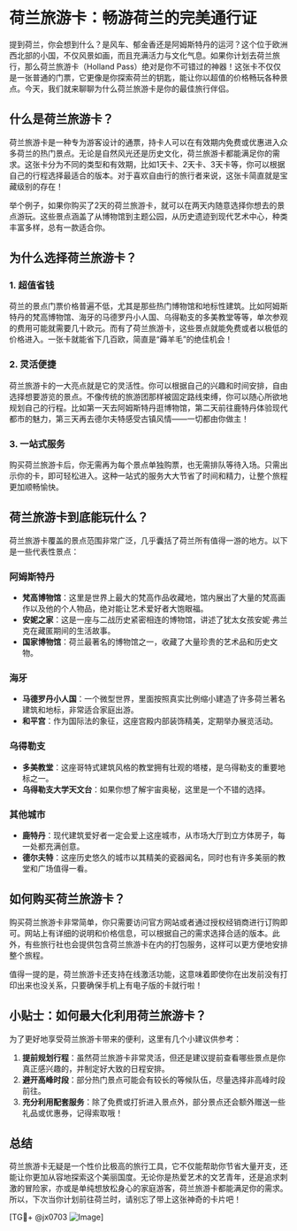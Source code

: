 # 荷兰旅游卡：畅游荷兰的完美通行证

提到荷兰，你会想到什么？是风车、郁金香还是阿姆斯特丹的运河？这个位于欧洲西北部的小国，不仅风景如画，而且充满活力与文化气息。如果你计划去荷兰旅行，那么荷兰旅游卡（Holland Pass）绝对是你不可错过的神器！这张卡不仅仅是一张普通的门票，它更像是你探索荷兰的钥匙，能让你以超值的价格畅玩各种景点。今天，我们就来聊聊为什么荷兰旅游卡是你的最佳旅行伴侣。

## 什么是荷兰旅游卡？

荷兰旅游卡是一种专为游客设计的通票，持卡人可以在有效期内免费或优惠进入众多荷兰的热门景点。无论是自然风光还是历史文化，荷兰旅游卡都能满足你的需求。这张卡分为不同的类型和有效期，比如1天卡、2天卡、3天卡等，你可以根据自己的行程选择最适合的版本。对于喜欢自由行的旅行者来说，这张卡简直就是宝藏级别的存在！

举个例子，如果你购买了2天的荷兰旅游卡，就可以在两天内随意选择你想去的景点游玩。这些景点涵盖了从博物馆到主题公园，从历史遗迹到现代艺术中心，种类丰富多样，总有一款适合你。

## 为什么选择荷兰旅游卡？

### 1. 超值省钱

荷兰的景点门票价格普遍不低，尤其是那些热门博物馆和地标性建筑。比如阿姆斯特丹的梵高博物馆、海牙的马德罗丹小人国、乌得勒支的多美教堂等等，单次参观的费用可能就需要几十欧元。而有了荷兰旅游卡，这些景点就能免费或者以极低的价格进入。一张卡就能省下几百欧，简直是“薅羊毛”的绝佳机会！

### 2. 灵活便捷

荷兰旅游卡的一大亮点就是它的灵活性。你可以根据自己的兴趣和时间安排，自由选择想要游览的景点。不像传统的旅游团那样被固定路线束缚，你可以随心所欲地规划自己的行程。比如第一天去阿姆斯特丹逛博物馆，第二天前往鹿特丹体验现代都市的魅力，第三天再去德尔夫特感受古镇风情——一切都由你做主！

### 3. 一站式服务

购买荷兰旅游卡后，你无需再为每个景点单独购票，也无需排队等待入场。只需出示你的卡，即可轻松进入。这种一站式的服务大大节省了时间和精力，让整个旅程更加顺畅愉快。

## 荷兰旅游卡到底能玩什么？

荷兰旅游卡覆盖的景点范围非常广泛，几乎囊括了荷兰所有值得一游的地方。以下是一些代表性景点：

### 阿姆斯特丹

- **梵高博物馆**：这里是世界上最大的梵高作品收藏地，馆内展出了大量的梵高画作以及他的个人物品，绝对能让艺术爱好者大饱眼福。
- **安妮之家**：这是一座与二战历史紧密相连的博物馆，讲述了犹太女孩安妮·弗兰克在藏匿期间的生活故事。
- **国家博物馆**：荷兰最著名的博物馆之一，收藏了大量珍贵的艺术品和历史文物。

### 海牙

- **马德罗丹小人国**：一个微型世界，里面按照真实比例缩小建造了许多荷兰著名建筑和地标，非常适合家庭出游。
- **和平宫**：作为国际法的象征，这座宫殿内部装饰精美，定期举办展览活动。

### 乌得勒支

- **多美教堂**：这座哥特式建筑风格的教堂拥有壮观的塔楼，是乌得勒支的重要地标之一。
- **乌得勒支大学天文台**：如果你想了解宇宙奥秘，这里是一个不错的选择。

### 其他城市

- **鹿特丹**：现代建筑爱好者一定会爱上这座城市，从市场大厅到立方体房子，每一处都充满创意。
- **德尔夫特**：这座历史悠久的城市以其精美的瓷器闻名，同时也有许多美丽的教堂和广场值得一看。

## 如何购买荷兰旅游卡？

购买荷兰旅游卡非常简单，你只需要访问官方网站或者通过授权经销商进行订购即可。网站上有详细的说明和价格信息，可以根据自己的需求选择合适的版本。此外，有些旅行社也会提供包含荷兰旅游卡在内的打包服务，这样可以更方便地安排整个旅程。

值得一提的是，荷兰旅游卡还支持在线激活功能，这意味着即使你在出发前没有打印出来也没关系，只要确保手机上有电子版的卡就行啦！

## 小贴士：如何最大化利用荷兰旅游卡？

为了更好地享受荷兰旅游卡带来的便利，这里有几个小建议供参考：

1. **提前规划行程**：虽然荷兰旅游卡非常灵活，但还是建议提前查看哪些景点是你真正感兴趣的，并制定好大致的日程安排。
2. **避开高峰时段**：部分热门景点可能会有较长的等候队伍，尽量选择非高峰时段前往。
3. **充分利用配套服务**：除了免费或打折进入景点外，部分景点还会额外赠送一些礼品或优惠券，记得索取哦！

## 总结

荷兰旅游卡无疑是一个性价比极高的旅行工具，它不仅能帮助你节省大量开支，还能让你更加从容地探索这个美丽国度。无论你是热爱艺术的文艺青年，还是追求刺激的冒险家，亦或是单纯想放松身心的家庭游客，荷兰旅游卡都能满足你的需求。所以，下次当你计划前往荷兰时，请别忘了带上这张神奇的卡片吧！

[TG💪+ @jx0703 ![Image](https://github.com/user-attachments/assets/dbca1d08-cadb-493c-b0ec-ad6f7a83f270)]